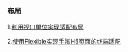 
### 布局

1.[利用视口单位实现适配布局](https://aotu.io/notes/2017/04/28/2017-4-28-CSS-viewport-units/)

2.[使用Flexible实现手淘H5页面的终端适配](https://www.w3cplus.com/mobile/lib-flexible-for-html5-layout.html?utm_source=tuicool&utm_medium=referral)
